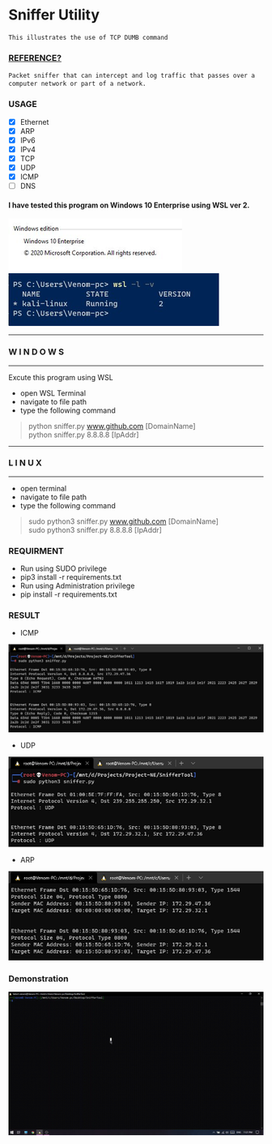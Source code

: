 # Sniffer Utility
    This illustrates the use of TCP DUMB command


### [REFERENCE?](https://en.wikipedia.org/wiki/Packet_analyzer)
    Packet sniffer that can intercept and log traffic that passes over a computer network or part of a network.
    
    
### USAGE 
- [x] Ethernet
- [x] ARP
- [x] IPv6
- [x] IPv4
- [x] TCP
- [x] UDP
- [x] ICMP
- [ ] DNS
  
#### I have tested this program on Windows 10 Enterprise using WSL ver 2.

![WinVer](./Screenshots/1.JPG) ![WinVer](./Screenshots/2.JPG)

-----------------------------------
###       W I N D O W S
-----------------------------------
Excute this program using WSL
- open WSL Terminal
- navigate to  file path
- type the following command
>python sniffer.py www.github.com [DomainName] <br/>
>python sniffer.py 8.8.8.8 [IpAddr] <br/>
-----------------------------------
###         L I N U X
-----------------------------------
- open terminal
- navigate to file path
- type the following command
>sudo python3 sniffer.py www.github.com [DomainName] <br/>
>sudo python3 sniffer.py 8.8.8.8 [IpAddr] <br/>

### REQUIRMENT
- Run using SUDO privilege
- pip3 install -r requirements.txt
- Run using Administration privilege
- pip install -r requirements.txt

### RESULT

 - ICMP
 
![Screenshot](./Screenshots/Output.JPG)

 - UDP
 
![Screenshot](./Screenshots/udp.jpg)

 - ARP
 
![Screenshot](./Screenshots/arp.jpg)

### Demonstration 

![](/Screenshots/output.gif)
